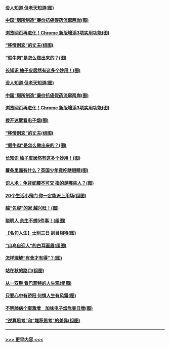 #### [没人知道 但老天知道(图)](../pages/p8/907731.md?t=09181211) 
#### [中国“厕所制造”廉价抗癌假药流窜两岸(图)](../pages/p8/907723.md?t=09181211) 
#### [浏览网页再进化！Chrome 新版增添3项实用功能(图)](../pages/p8/907714.md?t=09181211) 
#### [“移情别恋”的丈夫(组图)](../pages/p8/907644.md?t=09181211) 
#### [“假牛肉”是怎么做出来的？(图)](../pages/p8/907668.md?t=09181211) 
#### [长知识 柚子皮居然有这多个妙用！(图)](../pages/p8/907425.md?t=09181211) 
#### [没人知道 但老天知道(图)](../pages/p8/907731.md?t=09181211) 
#### [中国“厕所制造”廉价抗癌假药流窜两岸(图)](../pages/p8/907723.md?t=09181211) 
#### [浏览网页再进化！Chrome 新版增添3项实用功能(图)](../pages/p8/907714.md?t=09181211) 
#### [拨开迷雾看电子烟(图)](../pages/p8/907427.md?t=09181211) 
#### [“移情别恋”的丈夫(组图)](../pages/p8/907644.md?t=09181211) 
#### [“假牛肉”是怎么做出来的？(图)](../pages/p8/907668.md?t=09181211) 
#### [长知识 柚子皮居然有这多个妙用！(图)](../pages/p8/907425.md?t=09181211) 
#### [薯条里面有什么？英国少年竟吃瞎眼睛(图)](../pages/p8/907381.md?t=09181211) 
#### [识人术：龟背蛇腰不可交 指的是哪些人？(图)](../pages/p8/907503.md?t=09181211) 
#### [20个生活小窍门 你一定能派上用场(组图)](../pages/p8/907510.md?t=09181211) 
#### [越“包容”的家 越兴旺！(图)](../pages/p8/907328.md?t=09181211) 
#### [聪明人 余生不想5件事！(组图)](../pages/p8/907364.md?t=09181211) 
#### [【名句人生】士别三日 刮目相待(图)](../pages/p8/906988.md?t=09181211) 
#### [“山鸟自迎人”的白耳画眉(组图)](../pages/p8/907332.md?t=09181211) 
#### [怎样理解“有舍才有得”？(图)](../pages/p8/906872.md?t=09181211) 
#### [站在秋的路口(组图)](../pages/p8/906914.md?t=09181211) 
#### [从一双鞋 看巴菲特的人生观(组图)](../pages/p8/907311.md?t=09181211) 
#### [只要心中有骄阳 何惧人生有风霜(图)](../pages/p8/907320.md?t=09181211) 
#### [不明肺病个案激增　加味电子烟危害日增(图)](../pages/p8/907307.md?t=09181211) 
#### [“逆算思考”和“堆积思考”的差异(组图)](../pages/p8/907229.md?t=09181211) 

----
#### [ >>> 更早内容 <<< ](../indexes/p8-earlier.md)
